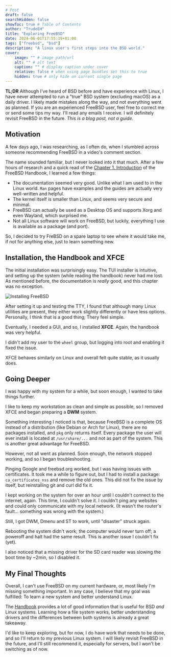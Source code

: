 ```yaml
---
# Post
draft: false
searchHidden: false
showToc: true # Table of Contents
author: "TrudeEH"
title: "Exploring FreeBSD"
date: 2024-06-01T17:55:19+01:00
tags: ["freebsd", "bsd"] 
description: "A linux user's first steps into the BSD world."
cover:
    image: "" # image path/url
    alt: "" # alt text
    caption: "" # display caption under cover
    relative: false # when using page bundles set this to true
    hidden: true # only hide on current single page
---
```


**TL;DR** Although I've heard of BSD before and have experience with Linux, I have never attempted to run a "true" BSD system (excluding macOS) as a daily driver. I likely made mistakes along the way, and not everything went as planned. If you are an experienced FreeBSD user, feel free to correct me or send some tips my way. I'll read any emails I receive. I will definitely revisit FreeBSD in the future. *This is a blog post, not a guide.*

## Motivation

A few days ago, I was researching, as I often do, when I stumbled across someone recommending FreeBSD in a video's comment section.

The name sounded familiar, but I never looked into it that much. After a few hours of research and a quick read of the [Chapter 1. Introduction](https://docs.freebsd.org/en/books/handbook/introduction/) of the FreeBSD Handbook, I learned a few things:

- The documentation seemed very good. Unlike what I am used to in the Linux world. `Man` pages have examples and the guides are actually very well-written and helpful.
- The kernel itself is smaller than Linux, and seems very secure and minimal.
- FreeBSD can actually be used as a Desktop OS and supports Xorg and even Wayland, which surprised me.
- Not all Linux software will work on FreeBSD, but luckily, everything I use is available as a package (and port).

So, I decided to try FreBSD on a spare laptop to see where it would take me, if not for anything else, just to learn something new.

## Installation, the Handbook and XFCE

The initial installation was surprisingly easy. The TUI installer is intuitive, and setting up the system (while reading the handbook) never had me lost. As mentioned before, the documentation is *really* good, and this chapter was no exception.

![Installing FreeBSD](freebsd14-install.png)

After setting it up and testing the TTY, I found that although many Linux utilities are present, they either work slightly differently or have less options. Personally, I think that is a good thing; Thery feel simple.

Eventually, I needed a GUI, and so, I installed **XFCE**. Again, the handbook was very helpful.

I didn't add my user to the `wheel` group, but logging into root and enabling it fixed the issue.

XFCE behaves similarly on Linux and overall felt quite stable, as it usually does.

## Going Deeper

I was happy with my system for a while, but soon enough, I wanted to take things further.

I like to keep my workstation as clean and simple as possible, so I removed XFCE and began preparing a **DWM** system.

Something interesting I noticed is that, because FreeBSD is a complete OS instead of a distribution (like Debian or Arch for Linux), there are no packages installed, and `pkg` only returns itself. Every package the user will ever install is located at `/usr/share/...` and not as part of the system. This is another great advantage for FreeBSD.

However, not all went as planned. Soon enough, the network stopped working, and so I began troubleshooting.

Pinging Google and freebsd.org worked, but I was having issues with certificates. It took me a while to figure out, but I had to install a package: `ca_certificates_nss` and remove the old ones. This did not fix the issue by itself, but reinstalling git and curl did fix it.

I kept working on the system for over an hour until I couldn't connect to the internet, again. This time, I couldn't solve it. I couldn't ping any websites and could only communicate with my local network. (It wasn't the router's fault... something was wrong with the system.)

Still, I got DWM, Dmenu and ST to work, until "disaster" struck again.

Rebooting the system didn't work; the computer would never turn off; a poweroff and halt had the same result. This is another issue I couldn't fix (yet).

I also noticed that a missing driver for the SD card reader was slowing the boot time by ~2min, so I disabled it.

## My Final Thoughts

Overall, I can't use FreeBSD on my current hardware, or, most likely I'm missing something important. In any case, I believe that my goal was fulfilled: To learn a new system and better understand Linux.

The [Handbook](https://docs.freebsd.org/en/books/handbook/) provides a lot of good information that is useful for BSD *and* Linux systems. Learning how a file system works, better understanding drivers and the differences between both systems is already a great takeaway.

I'd like to keep exploring, but for now, I do have work that needs to be done, and so I'll return to my previous Linux system. I will likely revisit FreeBSD in the future, and I'll still recommend it, especially for servers, but I won't be switching as of now.
